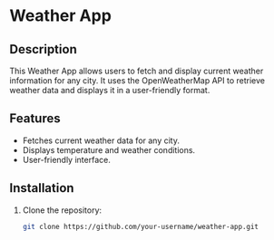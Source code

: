 # Weather App

## Description
This Weather App allows users to fetch and display current weather information for any city. It uses the OpenWeatherMap API to retrieve weather data and displays it in a user-friendly format.

## Features
- Fetches current weather data for any city.
- Displays temperature and weather conditions.
- User-friendly interface.

## Installation
1. Clone the repository:
   ```bash
   git clone https://github.com/your-username/weather-app.git
